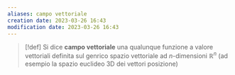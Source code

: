 ```yaml
---
aliases: campo vettoriale
creation date: 2023-03-26 16:43
modification date: 2023-03-26 16:43
---
```


>[!def]
>Si dice **campo vettoriale** una qualunque funzione a valore vettoriali definita sul genrico spazio vettoriale ad $n$-dimensioni $\mathbb{R}^n$ (ad esempio la spazio euclideo 3D dei vettori posizione)


